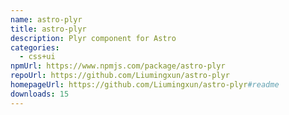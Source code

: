 ```yaml
---
name: astro-plyr
title: astro-plyr
description: Plyr component for Astro
categories:
  - css+ui
npmUrl: https://www.npmjs.com/package/astro-plyr
repoUrl: https://github.com/Liumingxun/astro-plyr
homepageUrl: https://github.com/Liumingxun/astro-plyr#readme
downloads: 15
---
```

